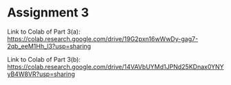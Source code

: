 # Assignment 3

Link to Colab of Part 3(a): https://colab.research.google.com/drive/19G2pxn16wWwDy-gag7-2qb_eeM1Hh_l3?usp=sharing

Link to Colab of Part 3(b): https://colab.research.google.com/drive/14VAVbUYMd1JPNd25KDnax0YNYyB4W8VR?usp=sharing
